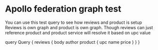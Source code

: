 # Apollo federation graph test

You can use this test query to see how reviews and product is setup
Reviews is own graph and product is own graph. Though reviews can just reference product and product service will resolve it based on upc value

query Query {
  reviews {
    body
    author
    product {
      upc
      name
      price
    }
  }
}
